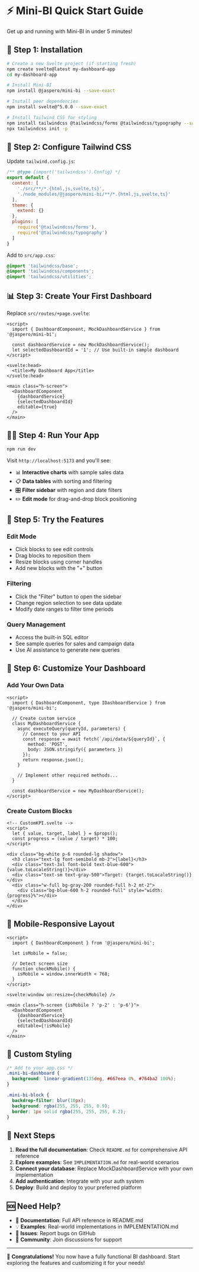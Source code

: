 # ⚡ Mini-BI Quick Start Guide

Get up and running with Mini-BI in under 5 minutes!

## 🚀 Step 1: Installation

```bash
# Create a new Svelte project (if starting fresh)
npm create svelte@latest my-dashboard-app
cd my-dashboard-app

# Install Mini-BI
npm install @jaspero/mini-bi --save-exact

# Install peer dependencies
npm install svelte@^5.0.0 --save-exact

# Install Tailwind CSS for styling
npm install tailwindcss @tailwindcss/forms @tailwindcss/typography --save-exact
npx tailwindcss init -p
```

## 🎨 Step 2: Configure Tailwind CSS

Update `tailwind.config.js`:

```javascript
/** @type {import('tailwindcss').Config} */
export default {
  content: [
    './src/**/*.{html,js,svelte,ts}',
    './node_modules/@jaspero/mini-bi/**/*.{html,js,svelte,ts}'
  ],
  theme: {
    extend: {}
  },
  plugins: [
    require('@tailwindcss/forms'),
    require('@tailwindcss/typography')
  ]
}
```

Add to `src/app.css`:

```css
@import 'tailwindcss/base';
@import 'tailwindcss/components';
@import 'tailwindcss/utilities';
```

## 📊 Step 3: Create Your First Dashboard

Replace `src/routes/+page.svelte`:

```svelte
<script>
  import { DashboardComponent, MockDashboardService } from '@jaspero/mini-bi';
  
  const dashboardService = new MockDashboardService();
  let selectedDashboardId = '1'; // Use built-in sample dashboard
</script>

<svelte:head>
  <title>My Dashboard App</title>
</svelte:head>

<main class="h-screen">
  <DashboardComponent 
    {dashboardService}
    {selectedDashboardId}
    editable={true}
  />
</main>
```

## 🏃‍♂️ Step 4: Run Your App

```bash
npm run dev
```

Visit `http://localhost:5173` and you'll see:

- 📊 **Interactive charts** with sample sales data
- 📋 **Data tables** with sorting and filtering
- 🎛️ **Filter sidebar** with region and date filters
- ✏️ **Edit mode** for drag-and-drop block positioning

## 🎯 Step 5: Try the Features

### Edit Mode
- Click blocks to see edit controls
- Drag blocks to reposition them
- Resize blocks using corner handles
- Add new blocks with the "+" button

### Filtering
- Click the "Filter" button to open the sidebar
- Change region selection to see data update
- Modify date ranges to filter time periods

### Query Management
- Access the built-in SQL editor
- See sample queries for sales and campaign data
- Use AI assistance to generate new queries

## 🔧 Step 6: Customize Your Dashboard

### Add Your Own Data

```svelte
<script>
  import { DashboardComponent, type IDashboardService } from '@jaspero/mini-bi';
  
  // Create custom service
  class MyDashboardService {
    async executeQuery(queryId, parameters) {
      // Connect to your API
      const response = await fetch(`/api/data/${queryId}`, {
        method: 'POST',
        body: JSON.stringify({ parameters })
      });
      return response.json();
    }
    
    // Implement other required methods...
  }
  
  const dashboardService = new MyDashboardService();
</script>
```

### Create Custom Blocks

```svelte
<!-- CustomKPI.svelte -->
<script>
  let { value, target, label } = $props();
  const progress = (value / target) * 100;
</script>

<div class="bg-white p-6 rounded-lg shadow">
  <h3 class="text-lg font-semibold mb-2">{label}</h3>
  <div class="text-3xl font-bold text-blue-600">{value.toLocaleString()}</div>
  <div class="text-sm text-gray-500">Target: {target.toLocaleString()}</div>
  <div class="w-full bg-gray-200 rounded-full h-2 mt-2">
    <div class="bg-blue-600 h-2 rounded-full" style="width: {progress}%"></div>
  </div>
</div>
```

## 📱 Mobile-Responsive Layout

```svelte
<script>
  import { DashboardComponent } from '@jaspero/mini-bi';
  
  let isMobile = false;
  
  // Detect screen size
  function checkMobile() {
    isMobile = window.innerWidth < 768;
  }
</script>

<svelte:window on:resize={checkMobile} />

<main class="h-screen {isMobile ? 'p-2' : 'p-6'}">
  <DashboardComponent 
    {dashboardService}
    {selectedDashboardId}
    editable={!isMobile}
  />
</main>
```

## 🎨 Custom Styling

```css
/* Add to your app.css */
.mini-bi-dashboard {
  background: linear-gradient(135deg, #667eea 0%, #764ba2 100%);
}

.mini-bi-block {
  backdrop-filter: blur(10px);
  background: rgba(255, 255, 255, 0.9);
  border: 1px solid rgba(255, 255, 255, 0.2);
}
```

## 🔗 Next Steps

1. **Read the full documentation**: Check `README.md` for comprehensive API reference
2. **Explore examples**: See `IMPLEMENTATION.md` for real-world scenarios
3. **Connect your database**: Replace MockDashboardService with your own implementation
4. **Add authentication**: Integrate with your auth system
5. **Deploy**: Build and deploy to your preferred platform

## 🆘 Need Help?

- 📖 **Documentation**: Full API reference in README.md
- 💡 **Examples**: Real-world implementations in IMPLEMENTATION.md
- 🐛 **Issues**: Report bugs on GitHub
- 💬 **Community**: Join discussions for support

---

🎉 **Congratulations!** You now have a fully functional BI dashboard. Start exploring the features and customizing it for your needs!
